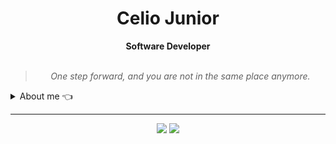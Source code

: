 <h1 align="center">Celio Junior</h1>

<div align="center">
<b>Software Developer</b>
<br>
<br>
<blockquote>
<p>
<i>One step forward, and you are not in the same place anymore.</i>
</p>
</blockqote>
</div>


<details closed>
<summary>About me 👈</summary>

---

Hello!! I'm Celio Junior. :wave: :wave:

I am a Brazilian developer living in Australia, passionate about web development and technology, working with programming since 2020.

As a way to improve my skills and work flow, I've been building some personal projects - such as e-commerce, landing pages and management systems - using different tools,
focusing in problem shooting, archtecture and good practice.

Professionally, I have worked using mostly **Javascript** for both *front-end* and *back-end* applications, in addition to other tools such as Java, PHP, MySQL, Git...
 
Holding an Associate's Degree in <i>Web Programming</i>, I also have knowledge about principles of software enginering, such as Objected Oriented Programming, Algorithms, System and Data Analysis, Database Management, Security Practices and more.

Although these are some of the hard skills I possess, I don't feel intimidated to learn something new to deliver challenging tasks. 👨‍💻
    
<div align="center" style="margin:auto">
    
[![Top Langs](https://github-readme-stats.vercel.app/api/top-langs/?username=celiovjunior&layout=compact)](https://github.com/anuraghazra/github-readme-stats)
    
</div>
  
</details>

---

<div align="center">

<a href="mailto:cl.juniorr@gmail.com" target="_blank"><img src="https://img.shields.io/badge/Gmail-D14836?style=for-the-badge&logo=gmail&logoColor=white" /></a>
<a href="https://www.linkedin.com/in/celiovjunior/" target="_blank"><img src="https://img.shields.io/badge/LinkedIn-0077B5?style=for-the-badge&logo=linkedin&logoColor=white" /></a>

</div>
